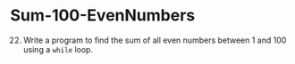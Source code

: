 # Sum-100-EvenNumbers
22) Write a program to find the sum of all even numbers between 1 and 100 using a `while` loop.
